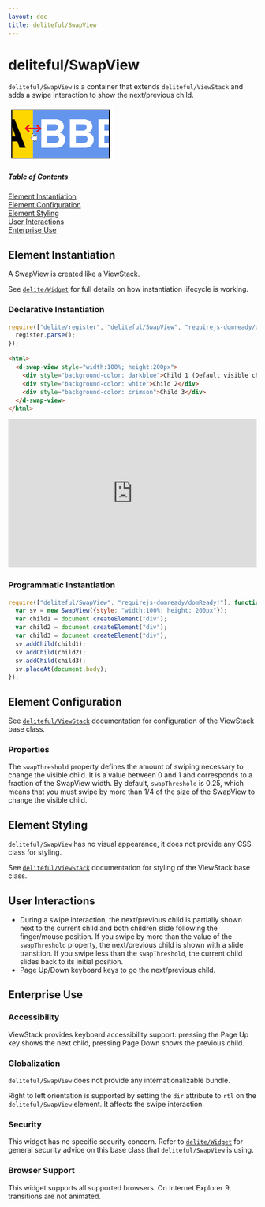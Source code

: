 ```yaml
---
layout: doc
title: deliteful/SwapView
---
```


# deliteful/SwapView

`deliteful/SwapView` is a container that extends `deliteful/ViewStack` and adds a swipe interaction to show the
next/previous child.

![SwapView Transitions](images/SwapView.png)

##### Table of Contents
[Element Instantiation](#instantiation)  
[Element Configuration](#configuration)  
[Element Styling](#styling)  
[User Interactions](#interactions)  
[Enterprise Use](#enterprise)  

<a name="instantiation"></a>
## Element Instantiation

A SwapView is created like a ViewStack.

See [`delite/Widget`](/delite/docs/master/Widget.html) for full details on how instantiation lifecycle is working.

### Declarative Instantiation

```js
require(["delite/register", "deliteful/SwapView", "requirejs-domready/domReady!"], function (register) {
  register.parse();
});
```

```html
<html>
  <d-swap-view style="width:100%; height:200px">
    <div style="background-color: darkblue">Child 1 (Default visible child)</div>
    <div style="background-color: white">Child 2</div>
    <div style="background-color: crimson">Child 3</div>
  </d-swap-view>
</html>
```

<iframe width="100%" height="300" allowfullscreen="allowfullscreen" frameborder="0" 
src="http://jsfiddle.net/ibmjs/kd1qj9bw/embedded/result,js,html">
<a href="http://jsfiddle.net/ibmjs/kd1qj9bw/">checkout the sample on JSFiddle</a></iframe>


### Programmatic Instantiation

```js
require(["deliteful/SwapView", "requirejs-domready/domReady!"], function (SwapView) {
  var sv = new SwapView({style: "width:100%; height: 200px"});
  var child1 = document.createElement("div");
  var child2 = document.createElement("div");
  var child3 = document.createElement("div");
  sv.addChild(child1);
  sv.addChild(child2);
  sv.addChild(child3);
  sv.placeAt(document.body);
});
```

<a name="configuration"></a>
## Element Configuration

See [`deliteful/ViewStack`](./ViewStack.html) documentation for configuration of the ViewStack base class.

### Properties

The `swapThreshold` property defines the amount of swiping necessary to change the visible child. It is a
value between 0 and 1 and corresponds to a fraction of the SwapView width. By default, `swapThreshold` is 0.25, which
means that you must swipe by more than 1/4 of the size of the SwapView to change the visible child.

<a name="styling"></a>
## Element Styling

`deliteful/SwapView` has no visual appearance, it does not provide any CSS class for styling.

See [`deliteful/ViewStack`](./ViewStack.html) documentation for styling of the ViewStack base class.

<a name="interactions"></a>
## User Interactions

- During a swipe interaction, the next/previous child is partially shown next to the current child and both
  children slide following the finger/mouse position. If you swipe by more than the value of the `swapThreshold`
  property, the next/previous child is shown with a slide transition. If you swipe less than the `swapThreshold`,
  the current child slides back to its initial position.
- Page Up/Down keyboard keys to go the next/previous child.

<a name="enterprise"></a>
## Enterprise Use

### Accessibility

ViewStack provides keyboard accessibility support: pressing the Page Up key shows the next child,
pressing Page Down shows the previous child.

### Globalization

`deliteful/SwapView` does not provide any internationalizable bundle.

Right to left orientation is supported by setting the `dir` attribute to `rtl` on the `deliteful/SwapView` element.
It affects the swipe interaction.

### Security

This widget has no specific security concern. Refer to [`delite/Widget`](/delite/docs/master/Widget.html) for general security advice on this base class that `deliteful/SwapView` is using.

### Browser Support

This widget supports all supported browsers. On Internet Explorer 9, transitions are not animated.
